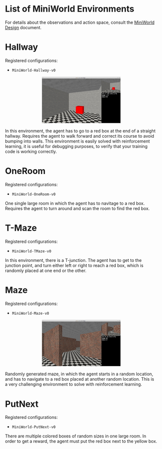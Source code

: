 # List of MiniWorld Environments

For details about the observations and action space, consult the
[MiniWorld Design](/docs/design.md) document.

# Hallway

Registered configurations:
- `MiniWorld-Hallway-v0`

<p align="center">
<img src="images/hallway_0.jpg" width=260></img>
</p>

In this environment, the agent has to go to a red box at the end of a
straight hallway. Requires the agent to walk forward and correct its course
to avoid bumping into walls. This environment is easily solved with
reinforcement learning, it is useful for debugging purposes, to verify that
your training code is working correctly.

# OneRoom

Registered configurations:
- `MiniWorld-OneRoom-v0`

One single large room in which the agent has to navitage to a red box.
Requires the agent to turn around and scan the room to find the red
box.

# T-Maze

Registered configurations:
- `MiniWorld-TMaze-v0`

In this environment, there is a T-junction. The agent has to get to the
junction point, and turn either left or right to reach a red box, which
is randomly placed at one end or the other.

# Maze

Registered configurations:
- `MiniWorld-Maze-v0`

<p align="center">
<img src="images/maze_0.jpg" width=260></img>
</p>

Randomly generated maze, in which the agent starts in a random location, and
has to navigate to a red box placed at another random location. This is a
very challenging environment to solve with reinforcement learning.

# PutNext

Registered configurations:
- `MiniWorld-PutNext-v0`

There are multiple colored boxes of random sizes in one large room. In order
to get a reward, the agent must put the red box next to the yellow box.
